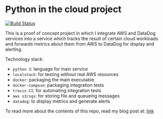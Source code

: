 # Python in the cloud project

[![Build Status](https://travis-ci.org/florianakos/python-testing.svg?branch=master)](https://travis-ci.org/florianakos/python-testing)

This is a proof of concept project in which I integrate AWS and DataDog services into a service which tracks the result of certain cloud workloads and forwards metrics about them from AWS to DataDog for display and alerting.

Technology stack:

* `python 3`: language for main service
* `localstack`: for testing without real AWS resources
* `docker`: packaging the main executable
* `docker-compose`: packaging integration tests
* `travis-CI`: for automating integration tests
* `aws s3/sqs`: for storing file and queueing messages
* `datadog`: to display metrics and generate alerts

To read more about the contents of this repo, read my blog post at: [link](https://flrnks.netlify.com/post/python-aws-datadog-testing/)